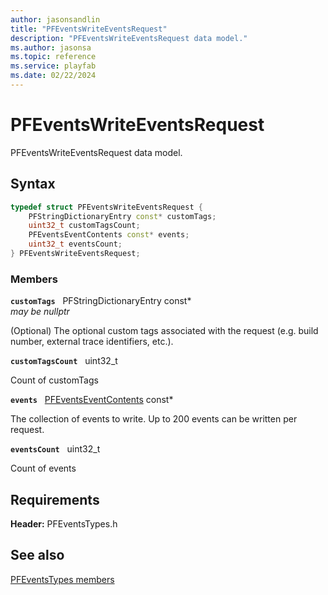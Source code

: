 ```yaml
---
author: jasonsandlin
title: "PFEventsWriteEventsRequest"
description: "PFEventsWriteEventsRequest data model."
ms.author: jasonsa
ms.topic: reference
ms.service: playfab
ms.date: 02/22/2024
---
```


# PFEventsWriteEventsRequest  

PFEventsWriteEventsRequest data model.  

## Syntax  
  
```cpp
typedef struct PFEventsWriteEventsRequest {  
    PFStringDictionaryEntry const* customTags;  
    uint32_t customTagsCount;  
    PFEventsEventContents const* events;  
    uint32_t eventsCount;  
} PFEventsWriteEventsRequest;  
```
  
### Members  
  
**`customTags`** &nbsp; PFStringDictionaryEntry const*  
*may be nullptr*  
  
(Optional) The optional custom tags associated with the request (e.g. build number, external trace identifiers, etc.).
  
**`customTagsCount`** &nbsp; uint32_t  
  
Count of customTags
  
**`events`** &nbsp; [PFEventsEventContents](pfeventseventcontents.md) const*  
  
The collection of events to write. Up to 200 events can be written per request.
  
**`eventsCount`** &nbsp; uint32_t  
  
Count of events
  
  
## Requirements  
  
**Header:** PFEventsTypes.h
  
## See also  
[PFEventsTypes members](../pfeventstypes_members.md)  

  
  
